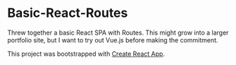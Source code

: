 # Basic-React-Routes
Threw together a basic React SPA with Routes. This might grow into a larger portfolio site, but I want to try out Vue.js before making the commitment. 

This project was bootstrapped with [Create React App](https://github.com/facebookincubator/create-react-app).
